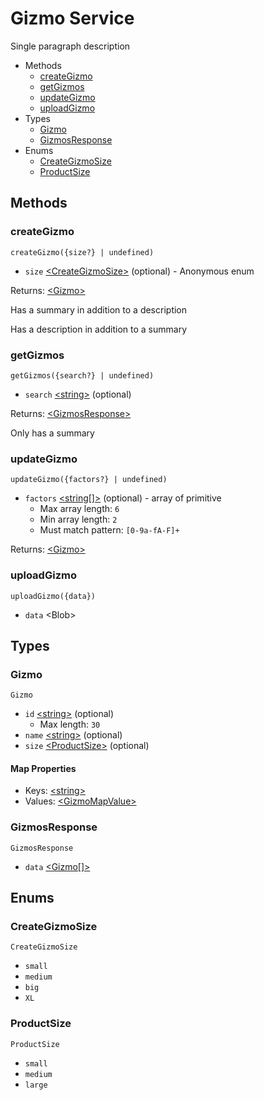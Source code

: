 <!--
This code was generated by @basketry/typescript-docs@{{version}}

Changes to this file may cause incorrect behavior and will be lost if
the code is regenerated.

To make changes to the contents of this file:
1. Edit source/path.ext
2. Run the Basketry CLI

About Basketry: https://basketry.io
About @basketry/typescript-docs: https://github.com/basketry/typescript-docs#readme
--->

# Gizmo Service

Single paragraph description

- Methods
  - [createGizmo](#creategizmo)
  - [getGizmos](#getgizmos)
  - [updateGizmo](#updategizmo)
  - [uploadGizmo](#uploadgizmo)
- Types
  - [Gizmo](#gizmo)
  - [GizmosResponse](#gizmosresponse)
- Enums
  - [CreateGizmoSize](#creategizmosize)
  - [ProductSize](#productsize)

## Methods

### createGizmo

`createGizmo({size?} | undefined)`

- `size` [&lt;CreateGizmoSize&gt;](#creategizmosize) (optional) - Anonymous enum

Returns: [&lt;Gizmo&gt;](#gizmo)

Has a summary in addition to a description

Has a description in addition to a summary

### getGizmos

`getGizmos({search?} | undefined)`

- `search` [&lt;string&gt;](https://developer.mozilla.org/en-US/docs/Web/JavaScript/Data_structures#string_type) (optional)

Returns: [&lt;GizmosResponse&gt;](#gizmosresponse)

Only has a summary

### updateGizmo

`updateGizmo({factors?} | undefined)`

- `factors` [&lt;string[]&gt;](https://developer.mozilla.org/en-US/docs/Web/JavaScript/Data_structures#string_type) (optional) - array of primitive
  - Max array length: `6`
  - Min array length: `2`
  - Must match pattern: `[0-9a-fA-F]+`

Returns: [&lt;Gizmo&gt;](#gizmo)

### uploadGizmo

`uploadGizmo({data})`

- `data` &lt;Blob&gt;

## Types

### Gizmo

`Gizmo`

- `id` [&lt;string&gt;](https://developer.mozilla.org/en-US/docs/Web/JavaScript/Data_structures#string_type) (optional)
  - Max length: `30`
- `name` [&lt;string&gt;](https://developer.mozilla.org/en-US/docs/Web/JavaScript/Data_structures#string_type) (optional)
- `size` [&lt;ProductSize&gt;](#productsize) (optional)

#### Map Properties

- Keys: [&lt;string&gt;](https://developer.mozilla.org/en-US/docs/Web/JavaScript/Data_structures#string_type)
- Values: [&lt;GizmoMapValue&gt;](#gizmomapvalue)

### GizmosResponse

`GizmosResponse`

- `data` [&lt;Gizmo[]&gt;](#gizmo)

## Enums

### CreateGizmoSize

`CreateGizmoSize`

- `small`
- `medium`
- `big`
- `XL`

### ProductSize

`ProductSize`

- `small`
- `medium`
- `large`
